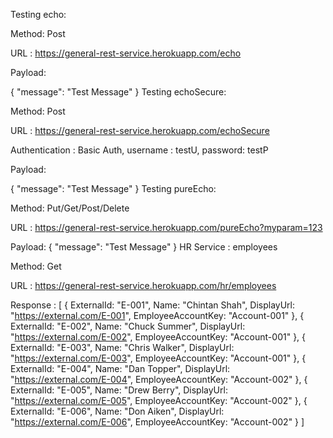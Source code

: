 Testing echo:

Method: Post 

URL   : https://general-rest-service.herokuapp.com/echo

Payload:
 
{
    "message": "Test Message"
}
Testing echoSecure:

Method: Post 

URL   : https://general-rest-service.herokuapp.com/echoSecure

Authentication : Basic Auth, username : testU, password: testP

Payload:
 
{
    "message": "Test Message"
}
Testing pureEcho:

Method: Put/Get/Post/Delete 

URL   : https://general-rest-service.herokuapp.com/pureEcho?myparam=123

Payload:
{
    "message": "Test Message"
}
HR Service : employees

Method: Get

URL : https://general-rest-service.herokuapp.com/hr/employees

Response : 
[
    {
        ExternalId: "E-001",
        Name: "Chintan Shah",
        DisplayUrl: "https://external.com/E-001",
        EmployeeAccountKey: "Account-001"
    },
    {
        ExternalId: "E-002",
        Name: "Chuck Summer",
        DisplayUrl: "https://external.com/E-002",
        EmployeeAccountKey: "Account-001"
    },
    {
        ExternalId: "E-003",
        Name: "Chris Walker",
        DisplayUrl: "https://external.com/E-003",
        EmployeeAccountKey: "Account-001"
    },
    {
        ExternalId: "E-004",
        Name: "Dan Topper",
        DisplayUrl: "https://external.com/E-004",
        EmployeeAccountKey: "Account-002"
    },
    {
        ExternalId: "E-005",
        Name: "Drew Berry",
        DisplayUrl: "https://external.com/E-005",
        EmployeeAccountKey: "Account-002"
    },
    {
        ExternalId: "E-006",
        Name: "Don Aiken",
        DisplayUrl: "https://external.com/E-006",
        EmployeeAccountKey: "Account-002"
    }
]
